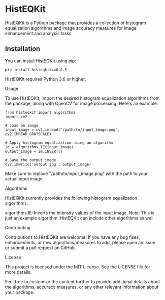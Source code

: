 # HistEQKit

HistEQKit is a Python package that provides a collection of histogram equalization algorithms and image accuracy measures for image enhancement and analysis tasks.

## Installation

You can install HistEQKit using pip:

```shell
pip install histeqkit==0.0.5
```

HistEQKit requires Python 3.6 or higher.

Usage

To use HistEQKit, import the desired histogram equalization algorithms from the package,
 along with OpenCV for image processing. Here's an example:
```shell
from histeqkit import algorithms
import cv2

# Load an image
input_image = cv2.imread("/path/to/input_image.png", cv2.IMREAD_GRAYSCALE)

# Apply histogram equalization using an algorithm
ie = algorithms.IE(input_image)
output_image = ie.INVERT()

# Save the output image
cv2.imwrite('output.jpg', output_image)
```
Make sure to replace "/path/to/input_image.png" with the path to your actual input image.

Algorithms

HistEQKit currently provides the following histogram equalization algorithms:

algorithms.IE: Inverts the intensity values of the input image.
Note: This is just an example algorithm. HistEQKit can include other algorithms as well.

Contributing

Contributions to HistEQKit are welcome! If you have any bug fixes, enhancements, or new algorithms/measures to add, please open an issue or submit a pull request on GitHub.

License

This project is licensed under the MIT License. See the LICENSE file for more details.


Feel free to customize the content further to provide additional details about the algorithms, accuracy measures, or any other relevant information about your package.
